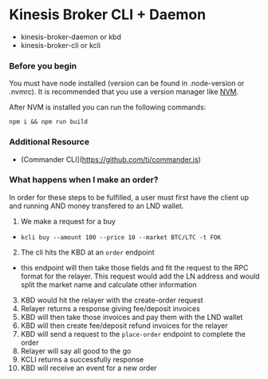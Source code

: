 # Kinesis Broker CLI + Daemon

- kinesis-broker-daemon or kbd
- kinesis-broker-cli or kcli

### Before you begin

You must have node installed (version can be found in .node-version or .nvmrc). It is recommended that you use a version manager like [NVM](https://github.com/creationix/nvm).

After NVM is installed you can run the following commands:

```
npm i && npm run build
```

### Additional Resource

- (Commander CLI](https://github.com/tj/commander.js)

### What happens when I make an order?

In order for these steps to be fulfilled, a user must first have the client up and running AND money transfered to an LND wallet.

1. We make a request for a buy
  - `kcli buy --amount 100 --price 10 --market BTC/LTC -t FOK`
2. The cli hits the KBD at an `order` endpoint
  - this endpoint will then take those fields and fit the request to the RPC format
    for the relayer. This request would add the LN address and would split the market
    name and calculate other information
3. KBD would hit the relayer with the create-order request
4. Relayer returns a response giving fee/deposit invoices
5. KBD will then take those invoices and pay them with the LND wallet
6. KBD will then create fee/deposit refund invoices for the relayer
7. KBD will send a request to the `place-order` endpoint to complete the order
8. Relayer will say all good to the go
9. KCLI returns a successfully response
10. KBD will receive an event for a new order
